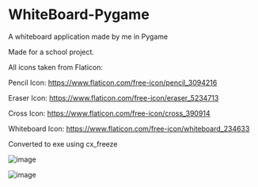 # WhiteBoard-Pygame
A whiteboard application made by me in Pygame

Made for a school project.


All icons taken from Flaticon:

Pencil Icon: https://www.flaticon.com/free-icon/pencil_3094216

Eraser Icon: https://www.flaticon.com/free-icon/eraser_5234713

Cross Icon: https://www.flaticon.com/free-icon/cross_390914

Whiteboard Icon: https://www.flaticon.com/free-icon/whiteboard_234633


Converted to exe using cx_freeze

![image](https://user-images.githubusercontent.com/63292465/134870010-b8a69b2d-9b30-4aad-8990-4fe79677baec.png)

![image](https://user-images.githubusercontent.com/63292465/134870197-798e0c05-5568-401c-9ea3-0b5b01eab726.png)
